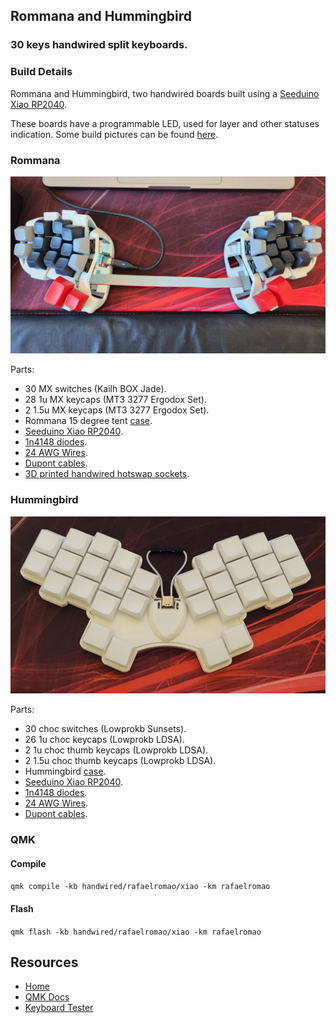 ## Rommana and Hummingbird
### 30 keys handwired split keyboards.

### Build Details

Rommana and Hummingbird, two handwired boards built using a [Seeduino Xiao RP2040](https://pt.aliexpress.com/item/4000131085893.html).

These boards have a programmable LED, used for layer and other statuses indication.
Some build pictures can be found [here](../../../../../../docs/xiao.md).

### Rommana
![img](../../../../../../img/rommana.jpeg)

Parts:
- 30 MX switches (Kailh BOX Jade).
- 28 1u MX keycaps (MT3 3277 Ergodox Set).
- 2 1.5u MX keycaps (MT3 3277 Ergodox Set).
- Rommana 15 degree tent [case](https://github.com/AlaaSaadAbdo/Rommana).
- [Seeduino Xiao RP2040](https://pt.aliexpress.com/item/4000131085893.html).
- [1n4148 diodes](https://pt.aliexpress.com/item/1005003540554760.html).
- [24 AWG Wires](https://pt.aliexpress.com/item/32904950428.html).
- [Dupont cables](https://pt.aliexpress.com/item/1005004155181609.html).
- [3D printed handwired hotswap sockets](https://www.printables.com/model/158559-handwire-hot-swap-socket-for-mechanical-keyboards).

### Hummingbird
![img](../../../../../../img/hummingbird.jpeg)

Parts:
- 30 choc switches (Lowprokb Sunsets).
- 26 1u choc keycaps (Lowprokb LDSA).
- 2 1u choc thumb keycaps (Lowprokb LDSA).
- 2 1.5u choc thumb keycaps (Lowprokb LDSA).
- Hummingbird [case](https://github.com/PJE66/hummingbird).
- [Seeduino Xiao RP2040](https://pt.aliexpress.com/item/4000131085893.html).
- [1n4148 diodes](https://pt.aliexpress.com/item/1005003540554760.html).
- [24 AWG Wires](https://pt.aliexpress.com/item/32904950428.html).
- [Dupont cables](https://pt.aliexpress.com/item/1005004155181609.html).

### QMK

#### Compile

`qmk compile -kb handwired/rafaelromao/xiao -km rafaelromao`

#### Flash

`qmk flash -kb handwired/rafaelromao/xiao -km rafaelromao`

## Resources

- [Home](https://github.com/rafaelromao/keyboards)
- [QMK Docs](https://docs.qmk.fm)
- [Keyboard Tester](https://config.qmk.fm/#/test)
